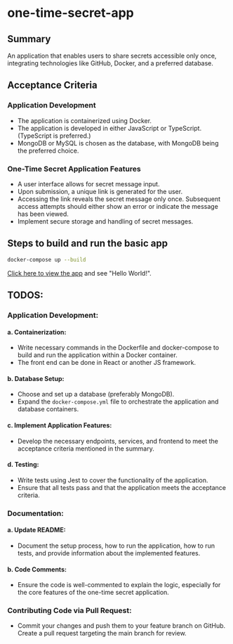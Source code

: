 # one-time-secret-app

## Summary

An application that enables users to share secrets accessible only once, integrating technologies like GitHub, Docker, and a preferred database.

## Acceptance Criteria

### Application Development

- The application is containerized using Docker.
- The application is developed in either JavaScript or TypeScript. (TypeScript is preferred.)
- MongoDB or MySQL is chosen as the database, with MongoDB being the preferred choice.

### One-Time Secret Application Features

- A user interface allows for secret message input.
- Upon submission, a unique link is generated for the user.
- Accessing the link reveals the secret message only once. Subsequent access attempts should either show an error or indicate the message has been viewed.
- Implement secure storage and handling of secret messages.

## Steps to build and run the basic app

```bash
docker-compose up --build
```

[Click here to view the app](http://localhost:3000/) and see "Hello World!".

## TODOS:
### Application Development:
#### a. Containerization:
- Write necessary commands in the Dockerfile and docker-compose to build and run the application within a Docker container.
- The front end can be done in React or another JS framework.

#### b. Database Setup:
- Choose and set up a database (preferably MongoDB).
- Expand the `docker-compose.yml` file to orchestrate the application and database containers.

#### c. Implement Application Features:
- Develop the necessary endpoints, services, and frontend to meet the acceptance criteria mentioned in the summary.

#### d. Testing:
- Write tests using Jest to cover the functionality of the application.
- Ensure that all tests pass and that the application meets the acceptance criteria.

### Documentation:
#### a. Update README:
- Document the setup process, how to run the application, how to run tests, and provide information about the implemented features.

#### b. Code Comments:
- Ensure the code is well-commented to explain the logic, especially for the core features of the one-time secret application.

### Contributing Code via Pull Request:
- Commit your changes and push them to your feature branch on GitHub. Create a pull request targeting the main branch for review.
